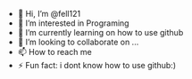 - 👋 Hi, I’m @fell121
- 👀 I’m interested in Programing
- 🌱 I’m currently learning on how to use github
- 💞️ I’m looking to collaborate on ...
- 📫 How to reach me 
- ⚡ Fun fact: i dont know how to use github:)

<!---
fell121/fell121 is a ✨ special ✨ repository because its `README.md` (this file) appears on your GitHub profile.
You can click the Preview link to take a look at your changes.
--->
